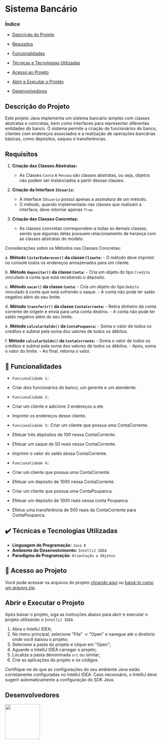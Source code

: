 # Sistema Bancário

### Índice

- [Descrição do Projeto](#descrição-do-projeto)

- [Requisitos](#requisitos)

- [Funcionalidades](#funcionalidades)

- [Técnicas e Tecnologias Utilizadas](#técnicas-e-tecnologias-utilizadas)

- [Acesso ao Projeto](#acesso-ao-projeto)

- [Abrir e Executar o Projeto](#abrir-e-executar-o-projeto)

- [Desenvolvedores](#desenvolvedores)


## Descrição do Projeto

Este projeto Java implementa um sistema bancário simples com classes abstratas e concretas, bem como interfaces para representar diferentes entidades do banco. O sistema permite a criação de funcionários do banco, clientes com endereços associados e a realização de operações bancárias básicas, como depósitos, saques e transferências.

## Requisitos

1. **Criação das Classes Abstratas:**
   - As Classes `Conta` e `Pessoa` são classes abstratas, ou seja, objetos não podem ser instanciados a partir dessas classes.

2. **Criação da Interface `IUsuario`:**
   - A interface `IUsuario` possui apenas a assinatura de um método.
   - O método, quando implementado nas classes que realizam a interface, deve retornar apenas `True`.

3. **Criação das Classes Concretas:**
   - As classes concretas correspondem a todas as demais classes, sendo que algumas delas possuem relacionamento de herança com as classes abstratas do modelo.

Considerações sobre os Métodos nas Classes Concretas:

   a. **Método `listarEnderecos()` da classe `Cliente`:**
      - O método deve imprimir no console todos os endereços armazenados para um cliente.

   b. **Método `depositar()` da classe `Conta`:**
      - Cria um objeto do tipo `Credito` vinculado à conta que está recebendo o depósito.

   c. **Método `sacar()` da classe `Conta`:**
      - Cria um objeto do tipo `Debito` vinculado à conta que está sofrendo o saque.
      - A conta não pode ter saldo negativo além do seu limite.

   d. **Método `transferir()` da classe `ContaCorrente`:**
      - Retira dinheiro da conta corrente de origem e envia para uma conta destino.
      - A conta não pode ter saldo negativo além do seu limite.

   e. **Método `calcularSaldo()` da `ContaPoupanca`:**
      - Soma o valor de todos os créditos e subtrai pela soma dos valores de todos os débitos.

   f. **Método `calcularSaldo()` da `ContaCorrente`:**
      - Soma o valor de todos os créditos e subtrai pela soma dos valores de todos os débitos.
      - Após, soma o valor do limite.
      - Ao final, retorna o valor.

## 🔨 Funcionalidades

- `Funcionalidade 1:` 

- Criar dois funcionários do banco, um gerente e um atendente.

- `Funcionalidade 2:` 

- Criar um cliente e adicione 3 endereços a ele.
- Imprimir os endereços desse cliente.

- `Funcionalidade 3:` Criar um cliente que possua uma ContaCorrente.
- Efetuar três depósitos de 100 nessa ContaCorrente.
- Efetuar um saque de 50 reais nessa ContaCorrente.
- Imprimir o valor do saldo dessa ContaCorrente.

- `Funcionalidade 4:` 

- Criar um cliente que possua uma ContaCorrente.
- Efetuar um depósito de 1000 nessa ContaCorrente.
- Criar um cliente que possua uma ContaPoupanca.
- Efetuar um depósito de 1000 reais nessa conta Poupanca.
- Efetue uma transferência de 500 reais da ContaCorrente para ContaPoupanca.

## ✔️ Técnicas e Tecnologias Utilizadas

- **Linguagem de Programação:** ``Java 8``
- **Ambiente de Desenvolvimento:** ``IntelliJ IDEA``
- **Paradigma de Programação:** ``Orientação a Objetos``


## 📁 Acesso ao Projeto

Você pode acessar os arquivos do projeto [clicando aqui](https://github.com/asergioscosta/sistema-bancario-java/tree/main/src) ou [baixá-lo como um arquivo zip](https://github.com/asergioscosta/sistema-bancario-java/archive/refs/heads/main.zip).

## Abrir e Executar o Projeto

Após baixar o projeto, siga as instruções abaixo para abrir e executar o projeto utilizando o `IntelliJ IDEA`.

1. Abra o IntelliJ IDEA;
2. No menu principal, selecione "File" -> "Open" e navegue até o diretório onde você baixou o projeto;
3. Selecione a pasta do projeto e clique em "Open";
4. Aguarde o IntelliJ IDEA carregar o projeto;
5. Localize a pasta denominada `src` ou similar;
6. Crie as aplicações do projeto e os códigos.

Certifique-se de que as configurações do seu ambiente Java estão corretamente configuradas no IntelliJ IDEA. Caso necessário, o IntelliJ deve sugerir automaticamente a configuração do SDK Java.

## Desenvolvedores

[<img loading="lazy" src="https://avatars.githubusercontent.com/u/102989796?v=4" width=115>](https://github.com/asergioscosta)